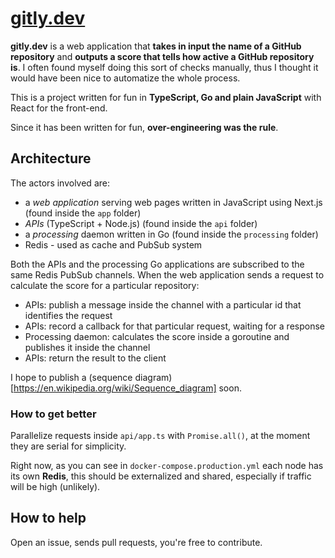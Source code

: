 # [gitly.dev](https://gitly.dev)

**gitly.dev** is a web application that **takes in input the name of a GitHub repository** and **outputs a score that tells how active a GitHub repository is**. I often found myself doing this sort of checks manually, thus I thought it would have been nice to automatize the whole process.

This is a project written for fun in **TypeScript, Go and plain JavaScript** with React for the front-end.

Since it has been written for fun, **over-engineering was the rule**.

## Architecture

The actors involved are:

- a _web application_ serving web pages written in JavaScript using Next.js (found inside the `app` folder)
- _APIs_ (TypeScript + Node.js) (found inside the `api` folder)
- a _processing_ daemon written in Go (found inside the `processing` folder)
- Redis - used as cache and PubSub system

Both the APIs and the processing Go applications are subscribed to the same Redis PubSub channels.
When the web application sends a request to calculate the score for a particular repository:

- APIs: publish a message inside the channel with a particular id that identifies the request
- APIs: record a callback for that particular request, waiting for a response
- Processing daemon: calculates the score inside a goroutine and publishes it inside the channel
- APIs: return the result to the client

I hope to publish a (sequence diagram)[https://en.wikipedia.org/wiki/Sequence_diagram] soon.

### How to get better

Parallelize requests inside `api/app.ts` with `Promise.all()`, at the moment they are serial for simplicity.

Right now, as you can see in `docker-compose.production.yml` each node has its own **Redis**, this should be externalized and shared, especially if traffic will be high (unlikely).

## How to help

Open an issue, sends pull requests, you're free to contribute.
